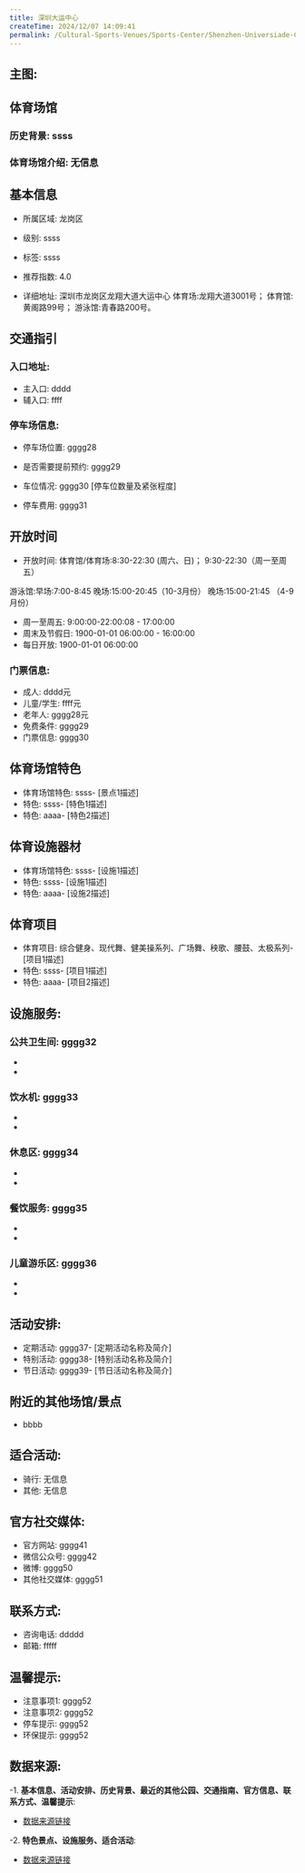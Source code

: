 ```yaml
---
title: 深圳大运中心
createTime: 2024/12/07 14:09:41
permalink: /Cultural-Sports-Venues/Sports-Center/Shenzhen-Universiade-Center/
---
```


## 主图:
<ImageCard
image="https://www.sztyzx.com.cn/public/uploads/images/20240326/2f25e8521cf7b0a61acfd3518543449f.png"
title= "深圳大运中心"
description= "ssss"
date="2024/12/07"
href="/"
author="sunshang-hl"
/>
## 体育场馆
### 历史背景: ssss
### 体育场馆介绍: 无信息
## 基本信息

- 所属区域: 龙岗区

- 级别: ssss

- 标签: ssss

- 推荐指数: 4.0

- 详细地址: 深圳市龙岗区龙翔大道大运中心
体育场:龙翔大道3001号；
体育馆:黄阁路99号；
游泳馆:青春路200号。

## 交通指引

### 入口地址:
- 主入口: dddd
- 辅入口: ffff
### 停车场信息:
- 停车场位置: gggg28

- 是否需要提前预约: gggg29

- 车位情况: gggg30 [停车位数量及紧张程度]

- 停车费用: gggg31

## 开放时间
- 开放时间: 体育馆/体育场:8:30-22:30 (周六、日)；
9:30-22:30（周一至周五）

游泳馆:早场:7:00-8:45
晚场:15:00-20:45（10-3月份） 
晚场:15:00-21:45
（4-9月份）

- 周一至周五: 9:00:00-22:00:08 - 17:00:00
- 周末及节假日: 1900-01-01 06:00:00 - 16:00:00
- 每日开放: 1900-01-01 06:00:00

### 门票信息:
- 成人: dddd元
- 儿童/学生: ffff元
- 老年人: gggg28元
- 免费条件: gggg29
- 门票信息: gggg30
## 体育场馆特色
- 体育场馆特色: ssss- [景点1描述]
- 特色: ssss- [特色1描述]
- 特色: aaaa- [特色2描述]
## 体育设施器材
- 体育场馆特色: ssss- [设施1描述]
- 特色: ssss- [设施1描述]
- 特色: aaaa- [设施2描述]
## 体育项目
- 体育项目: 综合健身、现代舞、健美操系列、广场舞、秧歌、腰鼓、太极系列- [项目1描述]
- 特色: ssss- [项目1描述]
- 特色: aaaa- [项目2描述]
## 设施服务:
### 公共卫生间: gggg32
- 
- 
### 饮水机: gggg33
- 
- 
### 休息区: gggg34
- 
- 
### 餐饮服务: gggg35
- 
- 
### 儿童游乐区: gggg36
- 
- 
## 活动安排:
- 定期活动: gggg37- [定期活动名称及简介]
- 特别活动: gggg38- [特别活动名称及简介]
- 节日活动: gggg39- [节日活动名称及简介]
## 附近的其他场馆/景点
- bbbb

## 适合活动:
- 骑行: 无信息
- 其他: 无信息

## 官方社交媒体:
- 官方网站: gggg41
- 微信公众号: gggg42
- 微博: gggg50
- 其他社交媒体: gggg51

## 联系方式:
- 咨询电话: ddddd 
- 邮箱: fffff

## 温馨提示:
- 注意事项1: gggg52
- 注意事项2: gggg52
- 停车提示: gggg52
- 环保提示: gggg52

## 数据来源:
-1. **基本信息、活动安排、历史背景、最近的其他公园、交通指南、官方信息、联系方式、温馨提示**:
- [数据来源链接](http://wtl.sz.gov.cn/ggfw/tyl/zytycgylb/index.html)

-2. **特色景点、设施服务、适合活动**:
- [数据来源链接](http://wtl.sz.gov.cn/ggfw/tyl/zytycgylb/index.html)

